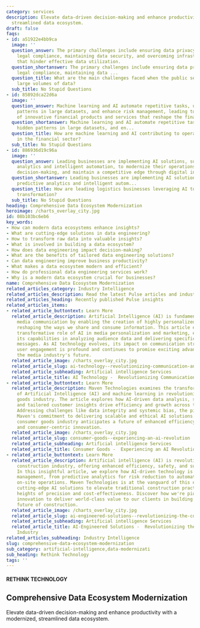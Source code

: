 ```yaml
---
category: services
description: Elevate data-driven decision-making and enhance productivity with a modernized,
  streamlined data ecosystem.
draft: false
faqs:
- id: a51922e4bb9ca
  image: ''
  question_answer: The primary challenges include ensuring data privacy, navigating
    legal compliance, maintaining data security, and overcoming infrastructural deficiencies
    that hinder effective data utilization.
  question_shortanswer: The primary challenges include ensuring data privacy, navigating
    legal compliance, maintaining data ...
  question_title: What are the main challenges faced when the public sector handles
    large volumes of data?
  sub_title: No Stupid Questions
- id: 85892dca22d6a
  image: ''
  question_answer: Machine learning and AI automate repetitive tasks, uncover hidden
    patterns in large datasets, and enhance risk management, leading to the creation
    of innovative financial products and services that reshape the financial sector.
  question_shortanswer: Machine learning and AI automate repetitive tasks, uncover
    hidden patterns in large datasets, and en...
  question_title: How are machine learning and AI contributing to operational changes
    in the financial sector?
  sub_title: No Stupid Questions
- id: 886936d19c96a
  image: ''
  question_answer: Leading businesses are implementing AI solutions, such as predictive
    analytics and intelligent automation, to modernize their operations, enhance data-driven
    decision-making, and maintain a competitive edge through digital innovation.
  question_shortanswer: Leading businesses are implementing AI solutions, such as
    predictive analytics and intelligent autom...
  question_title: How are leading logistics businesses leveraging AI to drive digital
    transformation?
  sub_title: No Stupid Questions
heading: Comprehensive Data Ecosystem Modernization
heroimage: /charts_overlay_city.jpg
id: 08b103bc6eb6
key_words:
- How can modern data ecosystems enhance insights?
- What are cutting-edge solutions in data engineering?
- How to transform raw data into valuable insights?
- What is involved in building a data ecosystem?
- How does data engineering impact decision-making?
- What are the benefits of tailored data engineering solutions?
- Can data engineering improve business productivity?
- What makes a data ecosystem modern and efficient?
- How do professional data engineering services work?
- Why is a modern data ecosystem crucial for businesses?
name: Comprehensive Data Ecosystem Modernization
related_articles_category: Industry Intelligence
related_articles_description: Read the latest Pulse articles and industry insights.
related_articles_heading: Recently published Pulse insights
related_articles_items:
- related_article_buttontext: Learn More
  related_article_description: Artificial Intelligence (AI) is fundamentally changing
    media communication by enabling the creation of highly personalized content and
    reshaping the ways we share and consume information. This article examines the
    transformative role of AI in media personalization and marketing, emphasizing
    its capabilities in analyzing audience data and delivering specifically tailored
    messages. As AI technology evolves, its impact on communication strategies and
    user engagement is profound and continues to promise exciting advancements for
    the media industry's future.
  related_article_image: /charts_overlay_city.jpg
  related_article_slug: ai-technology--revolutionizing-communication-and-media
  related_article_subheading: Artificial intelligence Services
  related_article_title: AI Technology -  Revolutionizing Communication and Media
- related_article_buttontext: Learn More
  related_article_description: Maven Technologies examines the transformative role
    of Artificial Intelligence (AI) and machine learning in revolutionizing the consumer
    goods industry. The article explores how AI-driven data analysis, smart manufacturing,
    and tailored customer insights drive efficiency and growth across the sector.
    Addressing challenges like data integrity and systemic bias, the piece highlights
    Maven's commitment to delivering scalable and ethical AI solutions. With AI, the
    consumer goods industry anticipates a future of enhanced efficiency, responsiveness,
    and consumer-centric innovation.
  related_article_image: /charts_overlay_city.jpg
  related_article_slug: consumer-goods--experiencing-an-ai-revolution
  related_article_subheading: Artificial intelligence Services
  related_article_title: Consumer Goods -  Experiencing an AI Revolution
- related_article_buttontext: Learn More
  related_article_description: Artificial intelligence (AI) is revolutionizing the
    construction industry, offering enhanced efficiency, safety, and sustainability.
    In this insightful article, we explore how AI-driven technology is reshaping project
    management, from predictive analytics for risk reduction to automation that transforms
    on-site operations. Maven Technologies is at the vanguard of this evolution, providing
    cutting-edge AI solutions to elevate traditional construction practices to new
    heights of precision and cost-effectiveness. Discover how we're pioneering intelligent
    innovation to deliver world-class value to our clients in building the AI-powered
    future of construction.
  related_article_image: /charts_overlay_city.jpg
  related_article_slug: ai-engineered-solutions--revolutionizing-the-construction-industry
  related_article_subheading: Artificial intelligence Services
  related_article_title: AI-Engineered Solutions -  Revolutionizing the Construction
    Industry
related_articles_subheading: Industry Intelligence
slug: comprehensive-data-ecosystem-modernization
sub_category: artificial-intelligence,data-modernizati
sub_heading: Rethink Technology
tags: ''
---
```


#### RETHINK TECHNOLOGY
## Comprehensive Data Ecosystem Modernization
Elevate data-driven decision-making and enhance productivity with a modernized, streamlined data ecosystem.